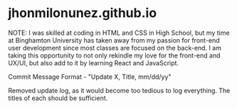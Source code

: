 # jhonmilonunez.github.io


NOTE: I was skilled at coding in HTML and CSS in High School, but my time at Binghamton University has taken away from my passion for front-end user development since most classes are focused on the back-end. I am taking this opportunity to not only rekindle my love for the front-end and UX/UI, but also add to it by learning React and JavaScript.

Commit Message Format - "Update X, Title, mm/dd/yy"

Removed update log, as it would become too tedious to log everything. The titles of each should be sufficient.